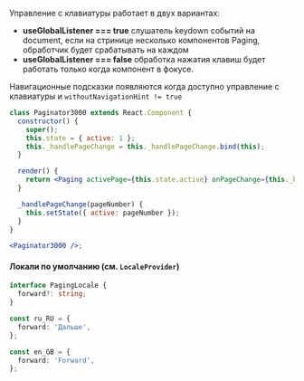 Управление с клавиатуры работает в двух вариантах:

- **useGlobalListener === true** слушатель keydown событий на document, если на стринице несколько компонентов Paging,
  обработчик будет срабатывать на каждом
- **useGlobalListener === false** обработка нажатия клавиш будет работать только когда компонент в фокусе.

Навигационные подсказки появляются когда доступно управление с клавиатуры и `withoutNavigationHint != true`

```jsx harmony
class Paginator3000 extends React.Component {
  constructor() {
    super();
    this.state = { active: 1 };
    this._handlePageChange = this._handlePageChange.bind(this);
  }

  render() {
    return <Paging activePage={this.state.active} onPageChange={this._handlePageChange} pagesCount={12} />;
  }

  _handlePageChange(pageNumber) {
    this.setState({ active: pageNumber });
  }
}

<Paginator3000 />;
```

#### Локали по умолчанию (см. `LocaleProvider`)

```typescript
interface PagingLocale {
  forward?: string;
}

const ru_RU = {
  forward: 'Дальше',
};

const en_GB = {
  forward: 'Forward',
};
```
